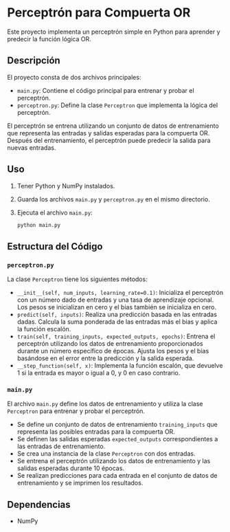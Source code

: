 # Perceptrón para Compuerta OR

Este proyecto implementa un perceptrón simple en Python para aprender y predecir la función lógica OR.

## Descripción

El proyecto consta de dos archivos principales:

*   `main.py`: Contiene el código principal para entrenar y probar el perceptrón.
*   `perceptron.py`: Define la clase `Perceptron` que implementa la lógica del perceptrón.

El perceptrón se entrena utilizando un conjunto de datos de entrenamiento que representa las entradas y salidas esperadas para la compuerta OR. Después del entrenamiento, el perceptrón puede predecir la salida para nuevas entradas.

## Uso

1.  Tener Python y NumPy instalados.
2.  Guarda los archivos `main.py` y `perceptron.py` en el mismo directorio.
3.  Ejecuta el archivo `main.py`:

    ```bash
    python main.py
    ```

## Estructura del Código

### `perceptron.py`

La clase `Perceptron` tiene los siguientes métodos:

*   `__init__(self, num_inputs, learning_rate=0.1)`: Inicializa el perceptrón con un número dado de entradas y una tasa de aprendizaje opcional. Los pesos se inicializan en cero y el bias también se inicializa en cero.
*   `predict(self, inputs)`: Realiza una predicción basada en las entradas dadas. Calcula la suma ponderada de las entradas más el bias y aplica la función escalón.
*   `train(self, training_inputs, expected_outputs, epochs)`: Entrena el perceptrón utilizando los datos de entrenamiento proporcionados durante un número específico de épocas. Ajusta los pesos y el bias basándose en el error entre la predicción y la salida esperada.
*   `__step_function(self, x)`: Implementa la función escalón, que devuelve 1 si la entrada es mayor o igual a 0, y 0 en caso contrario.

### `main.py`

El archivo `main.py` define los datos de entrenamiento y utiliza la clase `Perceptron` para entrenar y probar el perceptrón.

*   Se define un conjunto de datos de entrenamiento `training_inputs` que representa las posibles entradas para la compuerta OR.
*   Se definen las salidas esperadas `expected_outputs` correspondientes a las entradas de entrenamiento.
*   Se crea una instancia de la clase `Perceptron` con dos entradas.
*   Se entrena el perceptrón utilizando los datos de entrenamiento y las salidas esperadas durante 10 épocas.
*   Se realizan predicciones para cada entrada en el conjunto de datos de entrenamiento y se imprimen los resultados.

## Dependencias

*   NumPy